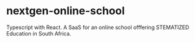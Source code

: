# nextgen-online-school
Typescript with React. A SaaS for an online school offfering STEMATIZED Education in South Africa. 
